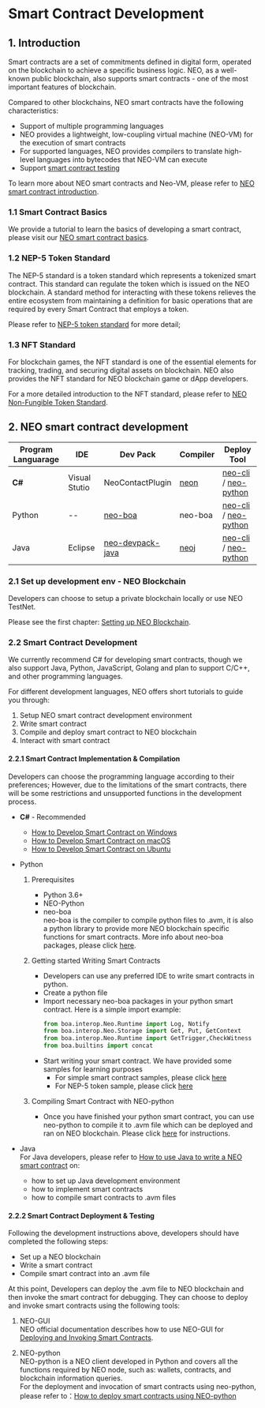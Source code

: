 # Smart Contract Development
## 1. Introduction
Smart contracts are a set of commitments defined in digital form, operated on the blockchain to achieve a specific business logic. NEO, as a well-known public blockchain, also supports smart contracts - one of the most important features of blockchain.

Compared to other blockchains, NEO smart contracts have the following characteristics:
* Support of multiple programming languages
* NEO provides a lightweight, low-coupling virtual machine (NEO-VM) for the execution of smart contracts
* For supported languages, NEO provides compilers to translate high-level languages into bytecodes that NEO-VM can execute
* Support [smart contract testing](https://docs.neo.org/docs/en-us/sc/test.html)

To learn more about NEO smart contracts and Neo-VM, please refer to [NEO smart contract introduction](https://docs.neo.org/docs/en-us/basic/technology/neocontract.html).

### 1.1 Smart Contract Basics
We provide a tutorial to learn the basics of developing a smart contract, please visit our [NEO smart contract basics](https://github.com/neo-ngd/NEO-Tutorial/blob/master/en/9-smartContract/Smart_Contract_basics.md#neo-smart-contract-101).

### 1.2 NEP-5 Token Standard 
The NEP-5 standard is a token standard which represents a tokenized smart contract. This standard can regulate the token which is issued on the NEO blockchain. A standard method for interacting with these tokens relieves the entire ecosystem from maintaining a definition for basic operations that are required by every Smart Contract that employs a token.

Please refer to [NEP-5 token standard](https://github.com/neo-project/proposals/blob/master/nep-5.mediawiki) for more detail;

### 1.3 NFT Standard
For blockchain games, the NFT standard is one of the essential elements for tracking, trading, and securing digital assets on blockchain. NEO also provides the NFT standard for NEO blockchain game or dApp developers.

For a more detailed introduction to the NFT standard, please refer to [NEO Non-Fungible Token Standard](https://github.com/neo-project/proposals/pull/41/files?short_path=afd2225#diff-afd22253b102da74b022d8c022201ee6).

## 2. NEO smart contract development 


| Program Languarage | IDE | Dev Pack | Compiler | Deploy Tool |
|--|--|--|--|--|
| **C#** | Visual Stutio| NeoContactPlugin | [neon](https://github.com/neo-project/neo-compiler/tree/master-2.x/neon)   | [neo-cli](https://github.com/neo-project/neo-cli/releases) / [neo-python](https://github.com/CityOfZion/neo-python#neo-python) |
| Python | -- | [neo-boa](https://neo-boa.readthedocs.io/en/latest/install.html) |  neo-boa  | [neo-cli](https://github.com/neo-project/neo-cli/releases) / [neo-python](https://github.com/CityOfZion/neo-python#neo-python) |
| Java | Eclipse | [neo-devpack-java](https://github.com/neo-project/neo-devpack-java) | [neoj](https://github.com/neo-project/neo-compiler/tree/master-2.x/neoj) | [neo-cli](https://github.com/neo-project/neo-cli/releases) / [neo-python](https://github.com/CityOfZion/neo-python#neo-python) |


### 2.1 Set up development env - NEO Blockchain
Developers can choose to setup a private blockchain locally or use NEO TestNet. 

Please see the first chapter: [Setting up NEO Blockchain](./1.Setting_Up_NEO_Blockchain.md).

### 2.2 Smart Contract Development
We currently recommend C# for developing smart contracts, though we also support Java, Python, JavaScript, Golang and plan to support C/C++, and other programming languages.

For different development languages, NEO offers short tutorials to guide you through:
1. Setup NEO smart contract development environment
2. Write smart contract
3. Compile and deploy smart contract to NEO blockchain
4. Interact with smart contract

#### 2.2.1 Smart Contract Implementation & Compilation
Developers can choose the programming language according to their preferences; However, due to the limitations of the smart contracts, there will be some restrictions and unsupported functions in the development process.
* **C#** - Recommended
    * [How to Develop Smart Contract on Windows](https://docs.neo.org/docs/en-us/sc/gettingstarted/introduction.html)
    * [How to Develop Smart Contract on macOS](https://docs.neo.org/docs/en-us/sc/devenv/getting-started-csharp-mac.html)
    * [How to Develop Smart Contract on Ubuntu](https://docs.neo.org/docs/en-us/sc/devenv/getting-started-csharp-ubuntu.html)

* Python
     1. Prerequisites
        * Python 3.6+
        * NEO-Python
        * neo-boa
            \
            neo-boa is the compiler to compile python files to .avm, it is also a python library to provide more NEO blockchain specific functions for smart contracts. More info about neo-boa packages, please click [here](https://neo-boa.readthedocs.io/en/latest/boa/interop/blockchain.html#).

    2. Getting started
        Writing Smart Contracts
        * Developers can use any preferred IDE to write smart contracts in python. 
        * Create a python file
        * Import necessary neo-boa packages in your python smart contract. Here is a simple import example:
            ```python
            from boa.interop.Neo.Runtime import Log, Notify
            from boa.interop.Neo.Storage import Get, Put, GetContext
            from boa.interop.Neo.Runtime import GetTrigger,CheckWitness
            from boa.builtins import concat
            ```
        * Start writing your smart contract. We have provided some samples for learning purposes
            * For simple smart contract samples, please click [here](https://github.com/neo-ngd/NEO-Tutorial/tree/master/neo_docs_neopython_tutorial/smart-contracts)
            * For NEP-5 token sample, please click [here](https://github.com/neo-project/examples-csharp/blob/master/ICO_Template/ICO_Template.cs)

    3. Compiling Smart Contract with NEO-python
        * Once you have finished your python smart contract, you can use neo-python to compile it to .avm file which can be deployed and ran on NEO blockchain. Please click [here](https://github.com/neo-ngd/NEO-Tutorial/blob/master/neo_docs_neopython_tutorial/part2_neopy.md#task-3---smart-contracts) for instructions.
* Java
\
For Java developers, please refer to [How to use Java to write a NEO smart contract](https://docs.neo.org/docs/en-us/sc/devenv/getting-started-java.html) on:
    * how to set up Java development environment 
    * how to implement smart contracts
    * how to compile smart contracts to .avm files

#### 2.2.2 Smart Contract Deployment & Testing
Following the development instructions above, developers should have completed the following steps:
* Set up a NEO blockchain
* Write a smart contract
* Compile smart contract into an .avm file

At this point, Developers can deploy the .avm file to NEO blockchain and then invoke the smart contract for debugging. They can choose to deploy and invoke smart contracts using the following tools:

1. NEO-GUI
\
NEO official documentation describes how to use NEO-GUI for [Deploying and Invoking Smart Contracts](https://docs.neo.org/docs/en-us/sc/deploy/deploy-invoke.html).

2. NEO-python
\
NEO-python is a NEO client developed in Python and covers all the functions required by NEO node, such as: wallets, contracts, and blockchain information queries.
\
For the deployment and invocation of smart contracts using neo-python, please refer to：[How to deploy smart contracts using NEO-python](https://github.com/neo-ngd/NEO-Tutorial/blob/master/neo_docs_neopython_tutorial/part2_neopy.md#task-3---smart-contracts)

